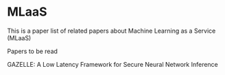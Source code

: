 # MLaaS
This is a paper list of related papers about Machine Learning as a Service (MLaaS)

Papers to be read

GAZELLE: A Low Latency Framework for Secure Neural Network Inference
